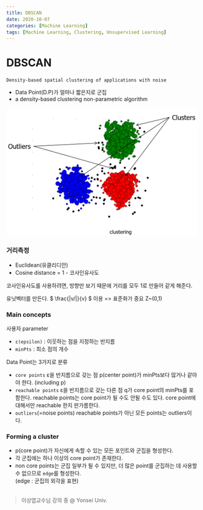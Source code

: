 ```yaml
---
title: DBSCAN
date: 2020-10-07
categories: [Machine Learning]
tags: [Machine Learning, Clustering, Unsupervised Learning]
---
```


# DBSCAN
`Density-based spatial clustering of applications with noise`
- Data Point(D.P)가 얼마나 짧은지로 군집
- a density-based clustering non-parametric algorithm


![](https://github.com/alias-son/alias-son.github.io/blob/main/assets/images/posts/DBSCAN/dbscan_img_1.png?raw=true)

### **거리측정**
- Euclidean(유클리디안)
- Cosine distance = 1 - 코사인유사도

코사인유사도를 사용하려면, 방향만 보기 때문에 거리를 모두 1로 만들어 같게 해준다.

유닛벡터를 만든다. $ \frac{\|v/|}{v} $ 이용 => 표준화가 중요 Z~(0,1)

### **Main concepts**  
사용자 parameter
- `ε(epsilon)` : 이웃하는 점을 지정하는 반지름
- `minPts` : 최소 점의 개수

Data Point는 3가지로 분류
- `core points`
ε을 반지름으로 갖는 점 p(center point)가 minPts보다 많거나 같아야 한다. (including p)
- `reachable points`
ε을 반지름으로 갖는 다른 점 q가 core point의 minPts를 포함한다.
reachable points는 core point가 될 수도 안될 수도 있다.
core point에 대해서만 reachable 한지 판가름한다.
- `outliers`(=noise points)
reachable points가 아닌 모든 points는 outliers이다.

### **Forming a cluster**

- p(core point)가 자신에게 속할 수 있는 모든 포인트와 군집을 형성한다.
- 각 군집에는 하나 이상의 core point가 존재한다.
- non core points는 군집 일부가 될 수 있지만, 더 많은 point를 군집하는 데 사용할 수 없으므로 `edge`를 형성한다.  
  (edge : 군집의 외각을 표현)
<br/><br/>

> 이상엽교수님  강의 중 @ Yonsei Univ.
